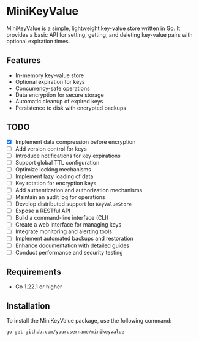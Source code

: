 # MiniKeyValue

MiniKeyValue is a simple, lightweight key-value store written in Go. It provides a basic API for setting, getting, and deleting key-value pairs with optional expiration times.

## Features

- In-memory key-value store
- Optional expiration for keys
- Concurrency-safe operations
- Data encryption for secure storage
- Automatic cleanup of expired keys
- Persistence to disk with encrypted backups

## TODO

- [X] Implement data compression before encryption
- [ ] Add version control for keys
- [ ] Introduce notifications for key expirations
- [ ] Support global TTL configuration
- [ ] Optimize locking mechanisms
- [ ] Implement lazy loading of data
- [ ] Key rotation for encryption keys
- [ ] Add authentication and authorization mechanisms
- [ ] Maintain an audit log for operations
- [ ] Develop distributed support for `KeyValueStore`
- [ ] Expose a RESTful API
- [ ] Build a command-line interface (CLI)
- [ ] Create a web interface for managing keys
- [ ] Integrate monitoring and alerting tools
- [ ] Implement automated backups and restoration
- [ ] Enhance documentation with detailed guides
- [ ] Conduct performance and security testing

## Requirements

- Go 1.22.1 or higher

## Installation

To install the MiniKeyValue package, use the following command:

```bash
go get github.com/yourusername/minikeyvalue
```
